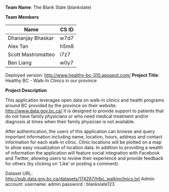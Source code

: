 **Team Name**: The Blank Slate (blankslate)

**Team Members**

Name | CS ID
---- | -----
Dhananjay Bhaskar | w7d7
Alex Tan | h5m8
Scott Mastromatteo | i7z7
Ben Liang | w0y7

Deployed version: http://www.healthy-bc-310.appspot.com/
**Project Title**: Healthy BC - Walk-In Clinics in our province

**Project Description**

This application leverages open data on walk-in clinics and health programs around BC provided by the province on their website: http://www.data.gov.bc.ca/ 
It is designed to provide support to patients that do not have family physicians or who need medical treatment and/or diagnosis at times when their family physician is not available.

After authentication, the users of this application can browse and query important information including name, location, hours, address and contact information for each walk-in clinic. Clinic locations will be plotted on a map to allow easy visualization of location data. In addition to providing a wealth of information the application will feature social integration with Facebook and Twitter, allowing users to review their experience and provide feedback for others (by clicking on ‘Like’ or posting a comment).

Dataset URL: http://pub.data.gov.bc.ca/datasets/174267/hlbc_walkinclinics.txt
Admin account: username: admin   password : blankslate123
